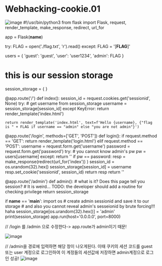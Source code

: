 # Webhacking-cookie.01
![image](https://user-images.githubusercontent.com/102034804/172055682-b3bfa67b-8437-4687-ac23-adb9e40ae345.png)
#!/usr/bin/python3
from flask import Flask, request, render_template, make_response, redirect, url_for

app = Flask(__name__)

try:
    FLAG = open('./flag.txt', 'r').read()
except:
    FLAG = '[**FLAG**]'

users = {
    'guest': 'guest',
    'user': 'user1234',
    'admin': FLAG
}


# this is our session storage 
session_storage = {
}


@app.route('/')
def index():
    session_id = request.cookies.get('sessionid', None)
    try:
        # get username from session_storage 
        username = session_storage[session_id]
    except KeyError:
        return render_template('index.html')

    return render_template('index.html', text=f'Hello {username}, {"flag is " + FLAG if username == "admin" else "you are not admin"}')


@app.route('/login', methods=['GET', 'POST'])
def login():
    if request.method == 'GET':
        return render_template('login.html')
    elif request.method == 'POST':
        username = request.form.get('username')
        password = request.form.get('password')
        try:
            # you cannot know admin's pw 
            pw = users[username]
        except:
            return '<script>alert("not found user");history.go(-1);</script>'
        if pw == password:
            resp = make_response(redirect(url_for('index')) )
            session_id = os.urandom(32).hex()
            session_storage[session_id] = username
            resp.set_cookie('sessionid', session_id)
            return resp 
        return '<script>alert("wrong password");history.go(-1);</script>'


@app.route('/admin')
def admin():
    # what is it? Does this page tell you session? 
    # It is weird... TODO: the developer should add a routine for checking privilege 
    return session_storage


if __name__ == '__main__':
    import os
    # create admin sessionid and save it to our storage
    # and also you cannot reveal admin's sesseionid by brute forcing!!! haha
    session_storage[os.urandom(32).hex()] = 'admin'
    print(session_storage)
    app.run(host='0.0.0.0', port=8000)



// /login 를 /admin 으로 수정한다-> app.route가 admin이기 때문!

![image](https://user-images.githubusercontent.com/102034804/172055747-9fe2f2fd-f42f-485e-aa8f-b96f60b075cd.png)

// /admin을 경로에 입력하면 해당 창이 나오게된다. 이때 쿠키의 세션 코드를 guest 또는 user 계정으로 로그인하여 이 계정들의 세션값에 저장하면 admin계정으로 로그인 성공!
![image](https://user-images.githubusercontent.com/102034804/172055820-91bf44b8-a012-4cbd-9eb8-9392cad1d26d.png)

